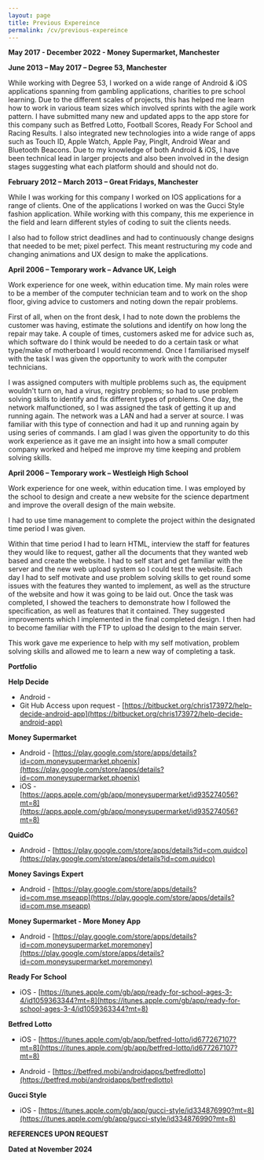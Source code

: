 ```yaml
---
layout: page
title: Previous Expereince
permalink: /cv/previous-expereince
---
```


**May 2017 \- December 2022 \- Money Supermarket, Manchester**

**June 2013 – May 2017 – Degree 53, Manchester**

While working with Degree 53, I worked on a wide range of Android & iOS applications spanning from gambling applications, charities to pre school learning. Due to the different scales of projects, this has helped me learn how to work in various team sizes which involved sprints with the agile work pattern. I have submitted many new and updated apps to the app store for this company such as Betfred Lotto, Football Scores, Ready For School and Racing Results. I also integrated new technologies into a wide range of apps such as Touch ID, Apple Watch, Apple Pay, PingIt, Android Wear and Bluetooth Beacons. Due to my knowledge of both Android & iOS, I have been technical lead in larger projects and also been involved in the design stages suggesting what each platform should and should not do. 

**February 2012 – March 2013 – Great Fridays, Manchester** 

While I was working for this company I worked on IOS applications for a range of clients. One of the applications I worked on was the Gucci Style fashion application. While working with this company, this me experience in the field and learn different styles of coding to suit the clients needs. 

I also had to follow strict deadlines and had to continuously change designs that needed to be met; pixel perfect. This meant restructuring my code and changing animations and UX design to make the applications.

**April 2006 – Temporary work – Advance UK, Leigh**

Work experience for one week, within education time. My main roles were to be a member of the computer technician team and to work on the shop floor, giving advice to customers and noting down the repair problems.  

First of all, when on the front desk, I had to note down the problems the customer was having, estimate the solutions and identify on how long the repair may take. A couple of times, customers asked me for advice such as, which software do I think would be needed to do a certain task or what type/make of motherboard I would recommend. Once I familiarised myself with the task I was given the opportunity to work with the computer technicians. 

I was assigned computers with multiple problems such as, the equipment wouldn't turn on, had a virus, registry problems; so had to use problem solving skills to identify and fix different types of problems. One day, the network malfunctioned, so I was assigned the task of getting it up and running again. The network was a LAN and had a server at source. I was familiar with this type of connection and had it up and running again by using series of commands. I am glad I was given the opportunity to do this work experience as it gave me an insight into how a small computer company worked and helped me improve my time keeping and problem solving skills. 

**April 2006 – Temporary work – Westleigh High School**

Work experience for one week, within education time. I was employed by the school to design and create a new website for the science department and improve the overall design of the main website.

I had to use time management to complete the project within the designated time period I was given.

Within that time period I had to learn HTML, interview the staff for features they would like to request, gather all the documents that they wanted web based and create the website. I had to self start and get familiar with the server and the new web upload system so I could test the website. Each day I had to self motivate and use problem solving skills to get round some issues with the features they wanted to implement, as well as the structure of the website and how it was going to be laid out.  Once the task was completed, I showed the teachers to demonstrate how I followed the specification, as well as features that it contained. They suggested improvements which I implemented in the final completed design. I then had to become familiar with the FTP to upload the design to the main server. 

This work gave me experience to help with my self motivation, problem solving skills and allowed me to learn a new way of completing a task.  

**Portfolio**

**Help Decide**

* Android \-   
* Git Hub Access upon request \- [https://bitbucket.org/chris173972/help-decide-android-app](https://bitbucket.org/chris173972/help-decide-android-app) 

**Money Supermarket**

* Android \- [https://play.google.com/store/apps/details?id=com.moneysupermarket.phoenix](https://play.google.com/store/apps/details?id=com.moneysupermarket.phoenix)   
* iOS \- [https://apps.apple.com/gb/app/moneysupermarket/id935274056?mt=8](https://apps.apple.com/gb/app/moneysupermarket/id935274056?mt=8) 

**QuidCo**

* Android \- [https://play.google.com/store/apps/details?id=com.quidco](https://play.google.com/store/apps/details?id=com.quidco) 

**Money Savings Expert**

* Android \- [https://play.google.com/store/apps/details?id=com.mse.mseapp](https://play.google.com/store/apps/details?id=com.mse.mseapp) 

**Money Supermarket \- More Money App**

* Android \- [https://play.google.com/store/apps/details?id=com.moneysupermarket.moremoney](https://play.google.com/store/apps/details?id=com.moneysupermarket.moremoney) 

**Ready For School**

* iOS \- [https://itunes.apple.com/gb/app/ready-for-school-ages-3-4/id1059363344?mt=8](https://itunes.apple.com/gb/app/ready-for-school-ages-3-4/id1059363344?mt=8) 

**Betfred Lotto** 

* iOS \- [https://itunes.apple.com/gb/app/betfred-lotto/id677267107?mt=8](https://itunes.apple.com/gb/app/betfred-lotto/id677267107?mt=8) 

* Android \- [https://betfred.mobi/androidapps/betfredlotto](https://betfred.mobi/androidapps/betfredlotto) 

**Gucci Style**

* iOS \- [https://itunes.apple.com/gb/app/gucci-style/id334876990?mt=8](https://itunes.apple.com/gb/app/gucci-style/id334876990?mt=8) 

**REFERENCES UPON REQUEST**

**Dated at November 2024**